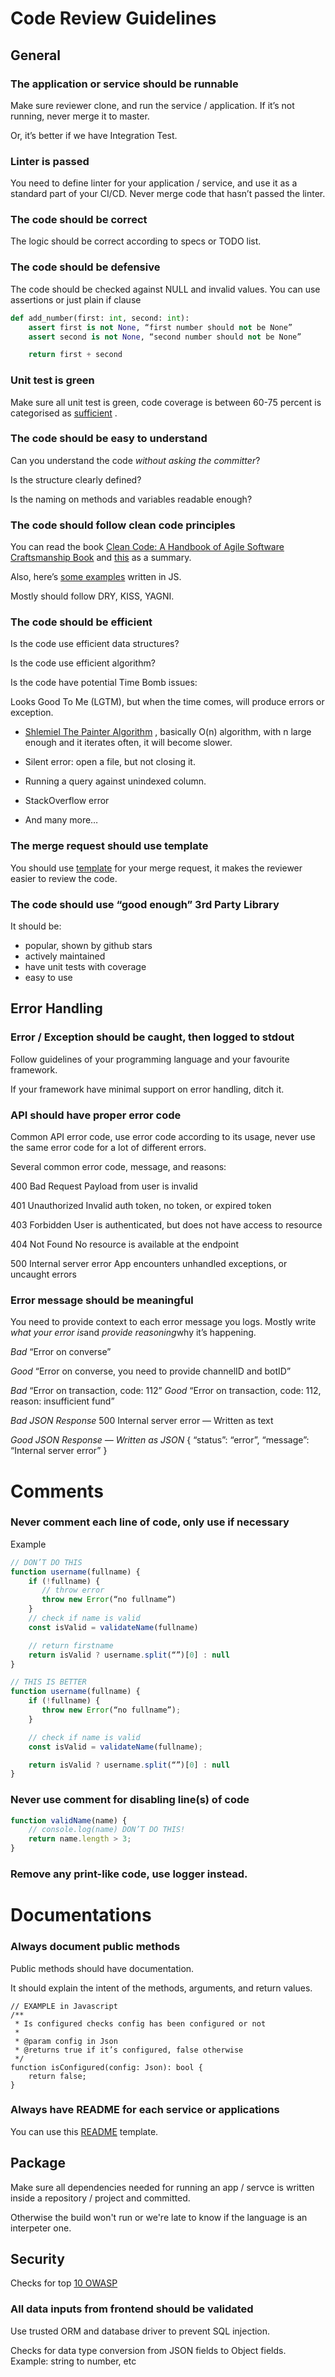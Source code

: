 # Code Review Guidelines

## General

### The application or service should be runnable
Make sure reviewer clone, and run the service / application. If it’s not running, never merge it to master.

Or, it’s better if we have Integration Test.

### Linter is passed
You need to define linter for your application / service, and use it as a standard part of your CI/CD.
Never merge code that hasn’t passed the linter.

### The code should be correct
The logic should be correct according to specs or TODO list.

### The code should be defensive

The code should be checked against NULL and invalid values.
You can use assertions or just plain if clause

```python
def add_number(first: int, second: int):
	assert first is not None, “first number should not be None”
	assert second is not None, “second number should not be None”

	return first + second
```

### Unit test is green
Make sure all unit test is green, code coverage is between 60-75 percent is categorised as  [sufficient](https://testing.googleblog.com/2014/07/measuring-coverage-at-google.html) .

### The code should be easy to understand
Can you understand the code *without asking the committer*?

Is the structure clearly defined?

Is the naming on methods and variables readable enough?

### The code should follow clean code principles
You can read the book [Clean Code: A Handbook of Agile Software Craftsmanship Book](https://learning.oreilly.com/library/view/clean-code-a/9780136083238/) and  [this](https://benscabbia.co.uk/programming/clean-code-cheatsheet)  as a summary.

Also, here’s  [some examples](https://github.com/ryanmcdermott/clean-code-javascript) written in JS.

Mostly should follow DRY, KISS, YAGNI.

### The code should be efficient
Is the code use efficient data structures?

Is the code use efficient algorithm?

Is the code have potential Time Bomb issues:

Looks Good To Me (LGTM), but when the time comes, will produce errors or exception.

*  [Shlemiel The Painter Algorithm](https://wiki.c2.com/?ShlemielThePainter) , basically O(n) algorithm, with n large enough and it iterates often, it will become slower.

* Silent error: open a file, but not closing it.

* Running a query against unindexed column.

* StackOverflow error

* And many more…


### The merge request should use template
You should use  [template](../templates/pull-request.md) for your merge request, it makes the reviewer easier to review the code.

### The code should use “good enough” 3rd Party Library

It should be:
* popular, shown by github stars
* actively maintained
* have unit tests with coverage
* easy to use

## Error Handling

### Error / Exception should be caught, then logged to stdout
Follow guidelines of your programming language and your favourite framework.

If your framework have minimal support on error handling, ditch it.

### API should have proper error code
Common API error code, use error code according to its usage, never use the same error code for a lot of different errors.

Several common error code, message, and reasons:

400
Bad Request
Payload from user is invalid

401
Unauthorized
Invalid auth token, no token, or expired token

403
Forbidden
User is authenticated, but does not have access to resource

404
Not Found
No resource is available at the endpoint

500
Internal server error
App encounters unhandled exceptions, or uncaught errors

### Error message should be meaningful
You need to provide context to each error message you logs.
Mostly write *what your error is*and *provide reasoning*why it’s happening.

*Bad*
“Error on converse”

*Good*
“Error on converse, you need to provide channelID and botID”

*Bad*
“Error on transaction, code: 112”
*Good*
“Error on transaction, code: 112, reason: insufficient fund”

*Bad JSON Response*
500 Internal server error — Written as text

*Good JSON Response — Written as JSON*
{
“status”: “error”,
“message”: “Internal server error”
}

# Comments
### Never comment each line of code, only use if necessary

Example

```javascript
// DON’T DO THIS
function username(fullname) {
    if (!fullname) {
       // throw error
       throw new Error(“no fullname”)
    }
    // check if name is valid
    const isValid = validateName(fullname)

    // return firstname
    return isValid ? username.split(“”)[0] : null
}
```

```javascript
// THIS IS BETTER
function username(fullname) {
    if (!fullname) {
       throw new Error(“no fullname”);
    }

    // check if name is valid
    const isValid = validateName(fullname);

    return isValid ? username.split(“”)[0] : null
}
```

### Never use comment for disabling line(s) of code
```javascript
function validName(name) {
    // console.log(name) DON’T DO THIS!
    return name.length > 3;
}
```

### Remove any print-like code, use logger instead.

# Documentations
### Always document public methods
Public methods should have documentation.

It should explain the intent of the methods, arguments, and return values.

```
// EXAMPLE in Javascript
/**
 * Is configured checks config has been configured or not
 *
 * @param config in Json
 * @returns true if it’s configured, false otherwise
 */
function isConfigured(config: Json): bool {
    return false;
}
```

### Always have README for each service or applications
You can use this  [README](https://github.com/othneildrew/Best-README-Template) template.

## Package

Make sure all dependencies needed for running an app / servce is written inside a repository / project and committed.

Otherwise the build won't run or we're late to know if the language is an interpeter one.


## Security
Checks for top  [10 OWASP](https://owasp.org/www-project-top-ten/)

### All data inputs from frontend should be validated
Use trusted ORM and database driver to prevent SQL injection.

Checks for data type conversion from JSON fields to Object fields.
Example:
string to number, etc
